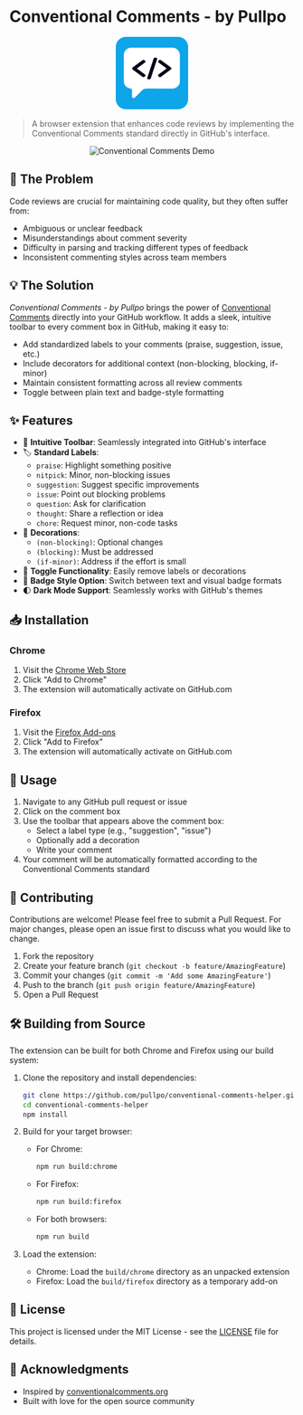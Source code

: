 # Conventional Comments - by Pullpo

<p align="center">
  <img src="icons/icon128.png" alt="Conventional Comments Logo" width="128" height="128">
</p>

> A browser extension that enhances code reviews by implementing the Conventional Comments standard directly in GitHub's interface.

<p align="center">
  <img src="media/demo.gif" alt="Conventional Comments Demo">
</p>

## 🎯 The Problem

Code reviews are crucial for maintaining code quality, but they often suffer from:
- Ambiguous or unclear feedback
- Misunderstandings about comment severity
- Difficulty in parsing and tracking different types of feedback
- Inconsistent commenting styles across team members

## 💡 The Solution

*Conventional Comments - by Pullpo* brings the power of [Conventional Comments](https://conventionalcomments.org/) directly into your GitHub workflow. It adds a sleek, intuitive toolbar to every comment box in GitHub, making it easy to:

- Add standardized labels to your comments (praise, suggestion, issue, etc.)
- Include decorators for additional context (non-blocking, blocking, if-minor)
- Maintain consistent formatting across all review comments
- Toggle between plain text and badge-style formatting

## ✨ Features

- 🎨 **Intuitive Toolbar**: Seamlessly integrated into GitHub's interface
- 🏷️ **Standard Labels**: 
  - `praise`: Highlight something positive
  - `nitpick`: Minor, non-blocking issues
  - `suggestion`: Suggest specific improvements
  - `issue`: Point out blocking problems
  - `question`: Ask for clarification
  - `thought`: Share a reflection or idea
  - `chore`: Request minor, non-code tasks
- 🎯 **Decorations**:
  - `(non-blocking)`: Optional changes
  - `(blocking)`: Must be addressed
  - `(if-minor)`: Address if the effort is small
- 🔄 **Toggle Functionality**: Easily remove labels or decorations
- 🎨 **Badge Style Option**: Switch between text and visual badge formats
- 🌓 **Dark Mode Support**: Seamlessly works with GitHub's themes

## 📥 Installation

### Chrome
1. Visit the [Chrome Web Store](https://chromewebstore.google.com/detail/gelgbjildgbbfgfgpibgcnolcipinmlp?utm_source=github_readme)
2. Click "Add to Chrome"
3. The extension will automatically activate on GitHub.com

### Firefox
1. Visit the [Firefox Add-ons](https://addons.mozilla.org/en-US/firefox/addon/conventional-comments-pullpo/)
2. Click "Add to Firefox"
3. The extension will automatically activate on GitHub.com

## 🚀 Usage

1. Navigate to any GitHub pull request or issue
2. Click on the comment box
3. Use the toolbar that appears above the comment box:
   - Select a label type (e.g., "suggestion", "issue")
   - Optionally add a decoration
   - Write your comment
4. Your comment will be automatically formatted according to the Conventional Comments standard

## 🤝 Contributing

Contributions are welcome! Please feel free to submit a Pull Request. For major changes, please open an issue first to discuss what you would like to change.

1. Fork the repository
2. Create your feature branch (`git checkout -b feature/AmazingFeature`)
3. Commit your changes (`git commit -m 'Add some AmazingFeature'`)
4. Push to the branch (`git push origin feature/AmazingFeature`)
5. Open a Pull Request

## 🛠️ Building from Source

The extension can be built for both Chrome and Firefox using our build system:

1. Clone the repository and install dependencies:
   ```bash
   git clone https://github.com/pullpo/conventional-comments-helper.git
   cd conventional-comments-helper
   npm install
   ```

2. Build for your target browser:
   - For Chrome:
     ```bash
     npm run build:chrome
     ```
   - For Firefox:
     ```bash
     npm run build:firefox
     ```
   - For both browsers:
     ```bash
     npm run build
     ```

3. Load the extension:
   - Chrome: Load the `build/chrome` directory as an unpacked extension
   - Firefox: Load the `build/firefox` directory as a temporary add-on


## 📄 License

This project is licensed under the MIT License - see the [LICENSE](LICENSE) file for details.

## 🙏 Acknowledgments

- Inspired by [conventionalcomments.org](https://conventionalcomments.org/)
- Built with love for the open source community
